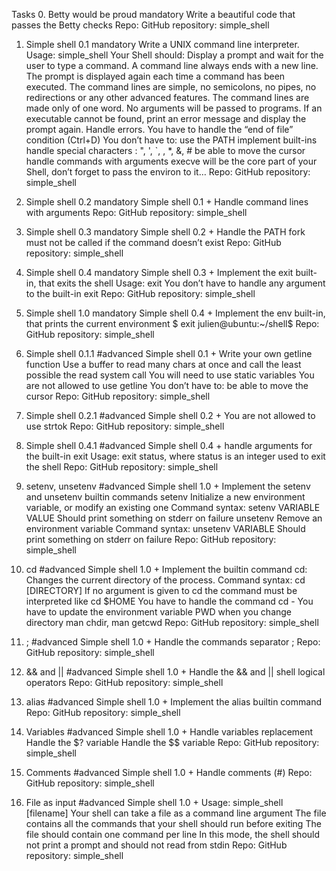 Tasks
0. Betty would be proud
mandatory
Write a beautiful code that passes the Betty checks
Repo:
GitHub repository: simple_shell
  
1. Simple shell 0.1
mandatory
Write a UNIX command line interpreter.
Usage: simple_shell
Your Shell should:
Display a prompt and wait for the user to type a command. A command line always ends with a new line.
The prompt is displayed again each time a command has been executed.
The command lines are simple, no semicolons, no pipes, no redirections or any other advanced features.
The command lines are made only of one word. No arguments will be passed to programs.
If an executable cannot be found, print an error message and display the prompt again.
Handle errors.
You have to handle the “end of file” condition (Ctrl+D)
You don’t have to:
use the PATH
implement built-ins
handle special characters : ", ', `, \, *, &, #
be able to move the cursor
handle commands with arguments
execve will be the core part of your Shell, don’t forget to pass the environ to it…
Repo:
GitHub repository: simple_shell
  
2. Simple shell 0.2
mandatory
Simple shell 0.1 +
Handle command lines with arguments
Repo:
GitHub repository: simple_shell
  
3. Simple shell 0.3
mandatory
Simple shell 0.2 +
Handle the PATH
fork must not be called if the command doesn’t exist
Repo:
GitHub repository: simple_shell
  
4. Simple shell 0.4
mandatory
Simple shell 0.3 +
Implement the exit built-in, that exits the shell
Usage: exit
You don’t have to handle any argument to the built-in exit
Repo:
GitHub repository: simple_shell
  
5. Simple shell 1.0
mandatory
Simple shell 0.4 +
Implement the env built-in, that prints the current environment
$ exit
julien@ubuntu:~/shell$ 
Repo:
GitHub repository: simple_shell
  
6. Simple shell 0.1.1
#advanced
Simple shell 0.1 +
Write your own getline function
Use a buffer to read many chars at once and call the least possible the read system call
You will need to use static variables
You are not allowed to use getline
You don’t have to:
be able to move the cursor
Repo:
GitHub repository: simple_shell
  
7. Simple shell 0.2.1
#advanced
Simple shell 0.2 +
You are not allowed to use strtok
Repo:
GitHub repository: simple_shell
  
8. Simple shell 0.4.1
#advanced
Simple shell 0.4 +
handle arguments for the built-in exit
Usage: exit status, where status is an integer used to exit the shell
Repo:
GitHub repository: simple_shell
  
9. setenv, unsetenv
#advanced
Simple shell 1.0 +
Implement the setenv and unsetenv builtin commands
setenv
Initialize a new environment variable, or modify an existing one
Command syntax: setenv VARIABLE VALUE
Should print something on stderr on failure
unsetenv
Remove an environment variable
Command syntax: unsetenv VARIABLE
Should print something on stderr on failure
Repo:
GitHub repository: simple_shell
  
10. cd
#advanced
Simple shell 1.0 +
Implement the builtin command cd:
Changes the current directory of the process.
Command syntax: cd [DIRECTORY]
If no argument is given to cd the command must be interpreted like cd $HOME
You have to handle the command cd -
You have to update the environment variable PWD when you change directory
man chdir, man getcwd
Repo:
GitHub repository: simple_shell
  
11. ;
#advanced
Simple shell 1.0 +
Handle the commands separator ;
Repo:
GitHub repository: simple_shell
  
12. && and ||
#advanced
Simple shell 1.0 +
Handle the && and || shell logical operators
Repo:
GitHub repository: simple_shell
  
13. alias
#advanced
Simple shell 1.0 +
Implement the alias builtin command
Repo:
GitHub repository: simple_shell
  
14. Variables
#advanced
Simple shell 1.0 +
Handle variables replacement
Handle the $? variable
Handle the $$ variable
Repo:
GitHub repository: simple_shell
  
15. Comments
#advanced
Simple shell 1.0 +
Handle comments (#)
Repo:
GitHub repository: simple_shell
  
16. File as input
#advanced
Simple shell 1.0 +
Usage: simple_shell [filename]
Your shell can take a file as a command line argument
The file contains all the commands that your shell should run before exiting
The file should contain one command per line
In this mode, the shell should not print a prompt and should not read from stdin
Repo:
GitHub repository: simple_shell